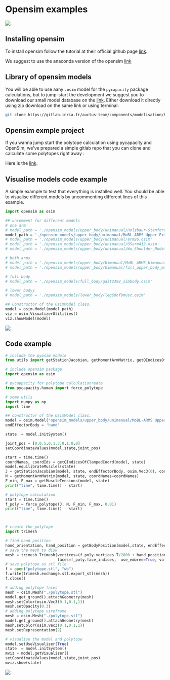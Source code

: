 Opensim examples
==================

![](https://www.axia-innovation.com/wp-content/uploads/2018/09/OpenSimLogoWhiteHorizontal-768x204.png)
## Installing opensim

To install opensim follow the tutorial at their official github page [link](https://github.com/opensim-org/opensim-core).

We suggest to use the anaconda version of the opensim [link](https://github.com/opensim-org/conda-opensim/tree/use_opensim43)


## Library of opensim models

You will be able to use aany `.osim` model for the `pycapacity` package calculations, but to jump-start the development we suggest you to download our small model database on the [link](https://gitlab.inria.fr/auctus-team/components/modelisation/humanmodels/opensim_models). Either download it directly using zip download on the same link or using terminal:

```bash
git clone https://gitlab.inria.fr/auctus-team/components/modelisation/humanmodels/opensim_models.git
```


## Opensim exmple project
If you wanna jump start the polytope calculation using pycapacity and OpenSim, we've prepared a simple gitlab repo that you can clone and calculate some polytopes right away :

Here is the [link](https://gitlab.inria.fr/auctus-team/people/antunskuric/example/opensim_examples).



## Visualise models code example
A simple example to test that everything is installed well. You should be able to visualise different models by uncommenting different lines of this example.
```python
import opensim as osim

## uncomment for different models
# one arm
# model_path = './opensim_models/upper_body/unimanual/Holzbaur-Stanford-UpperExtremityModel/Stanford VA upper limb model_0.osim'
model_path = './opensim_models/upper_body/unimanual/MoBL-ARMS Upper Extremity Model/MOBL_ARMS_fixed_41.osim'
# model_path = './opensim_models/upper_body/unimanual/arm26.osim'
# model_path = './opensim_models/upper_body/unimanual/OSarm412.osim'
# model_path = './opensim_models/upper_body/unimanual/Wu_Shoulder_Model.osim'

# both arms
# model_path = './opensim_models/upper_body/bimanual/MoBL_ARMS_bimanual_6_2_21.osim'
# model_path = './opensim_models/upper_body/bimanual/full_upper_body_marks.osim'

# full body
# model_path = './opensim_models/full_body/gait2392_simbody.osim'

# lower bodyy
# model_path = './opensim_models/lower_body/leg6dof9musc.osim'

## Constructor of the OsimModel class.
model = osim.Model(model_path)
viz = osim.VisualizerUtilities()
viz.showModel(model)

```
![](../images/osim_test.png)


## Code example 

```python
# include the pyosim module
from utils import getStationJacobian, getMomentArmMatrix, getQIndicesOfClampedCoord, getMuscleTensions, getBodyPosition, setCoordinateValues

# include opensim package
import opensim as osim

# pycappacity for polytope calculationreate 
from pycapacity.human import force_polytope

# some utils 
import numpy as np
import time

## Constructor of the OsimModel class.
model = osim.Model("opensim_models/upper_body/unimanual/MoBL-ARMS Upper Extremity Model/MOBL_ARMS_fixed_41.osim")
endEffectorBody = 'hand'

state  = model.initSystem()

joint_pos = [0,0.5,0,1.3,0,1.0,0]
setCoordinateValues(model,state,joint_pos)

start = time.time()
coordNames, coordIds = getQIndicesOfClampedCoord(model, state)
model.equilibrateMuscles(state)
J = getStationJacobian(model, state, endEffectorBody, osim.Vec3(0), coordIds)
N = getMomentArmMatrix(model, state, coordNames=coordNames)
F_min, F_max = getMuscleTensions(model, state)
print("time", time.time() - start)

# polytope calculation
start = time.time()
f_poly = force_polytope(J, N, F_min, F_max, 0.01)
print("time", time.time() - start)



# create the polytope
import trimesh

# find hand position
hand_orientation, hand_position = getBodyPosition(model,state, endEffectorBody)
# save the mesh to disk
mesh = trimesh.Trimesh(vertices=(f_poly.vertices.T/2000 + hand_position.reshape((3,))) ,
                       faces=f_poly.face_indices,  use_embree=True, validate=True)
# save polytope as stl file
f = open("polytope.stl", "wb")
f.write(trimesh.exchange.stl.export_stl(mesh))
f.close()

# adding polytope faces 
mesh = osim.Mesh("./polytope.stl")
model.get_ground().attachGeometry(mesh)
mesh.setColor(osim.Vec3(0.1,0.1,1))
mesh.setOpacity(0.3)
# adding polytope vireframe
mesh = osim.Mesh("./polytope.stl")
model.get_ground().attachGeometry(mesh)
mesh.setColor(osim.Vec3(0.1,0.1,1))
mesh.setRepresentation(2)

# visualise the model and polytope
model.setUseVisualizer(True)
state  = model.initSystem()
mviz = model.getVisualizer()
setCoordinateValues(model,state,joint_pos)
mviz.show(state)

```
![](../images/osim_poly.png)